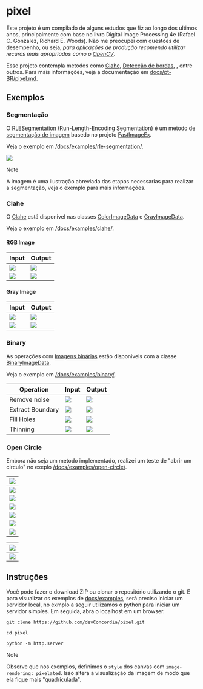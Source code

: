 
# pixel

Este projeto é um compilado de alguns estudos que fiz ao longo dos ultimos anos, principalmente com base no livro Digital Image Processing 4e (Rafael C. Gonzalez, Richard E. Woods).
Não me preocupei com questões de desempenho, ou seja, *para aplicações de produção recomendo utilizar recuros mais apropriados como o [OpenCV](https://opencv.org/)*.

Esse projeto contempla metodos como [Clahe](https://en.wikipedia.org/wiki/Adaptive_histogram_equalization), [Detecção de bordas](https://en.wikipedia.org/wiki/Edge_detection), , entre outros.
Para mais informações, veja a documentação em [docs/pt-BR/pixel.md](docs/pt-BR/pixel.md).

<!--
![](docs/images/folder.png)
-->

## Exemplos

### Segmentação

O [RLESegmentation](docs/pt-BR/RLE.md) (Run-Length-Encoding Segmentation) é um metodo de [segmentação de imagem](https://en.wikipedia.org/wiki/Image_segmentation) basedo no projeto [FastImageEx](https://sourceforge.net/projects/fastimageex/).

Veja o exemplo em [/docs/examples/rle-segmentation/](docs/examples/rle-segmentation/).

![](docs/images/rle-sample.png)

> [!NOTE]
> A imagem é uma ilustração abreviada das etapas necessarias para realizar a segmentação, veja o exemplo para mais informações.

### Clahe 

O [Clahe](https://en.wikipedia.org/wiki/Adaptive_histogram_equalization) está disponivel nas classes [ColorImageData](docs/pt-BR/ColorImageData.md) e [GrayImageData](docs/pt-BR/GrayImageData.md).

Veja o exemplo em [/docs/examples/clahe/](docs/examples/clahe/).

#### RGB Image

| Input | Output |
|-------|--------|
| ![](docs/examples/src/img/rock.jpg) | ![](docs/images/rgb-clahe.png) |
| ![](docs/images/rgb-clahe-histogram-input.png) | ![](docs/images/rgb-clahe-histogram-output.png) |

#### Gray Image

| Input | Output |
|-------|--------|
| ![](docs/examples/src/img/x-ray.jpg) | ![](docs/images/gray-clahe.png) |
| ![](docs/images/gray-clahe-histogram-input.png) | ![](docs/images/gray-clahe-histogram-output.png) |

### Binary 

As operações com [Imagens binárias](https://en.wikipedia.org/wiki/Binary_image) estão disponiveis com a classe [BinaryImageData](docs/pt-BR/BinaryImageData.md).

Veja o exemplo em [/docs/examples/binary/](docs/examples/binary/).

| **Operation**    | Input | Output |
|------------------|-------|--------|
| Remove noise     | ![](docs/examples/src/img/figure-11.png) | ![](docs/images/binary-hitormiss.png) |
| Extract Boundary | ![](docs/examples/src/img/figure-16.png) | ![](docs/images/binary-boundary.png) |
| Fill Holes       | ![](docs/examples/src/img/figure-63.jpg) | ![](docs/images/binary-holefilling.png) |
| Thinning         | ![](docs/examples/src/img/horse.png)     | ![](docs/images/binary-thinning.png) |

### Open Circle

Embora não seja um metodo implementado, realizei um teste de "abrir um circulo" no exeplo [/docs/examples/open-circle/](docs/examples/open-circle/).

| ![](docs/examples/src/img/circles.jpg) |
|:-:|
| ![](docs/images/circle-open-a.png) |
| ![](docs/images/circle-open-b.png) |
| ![](docs/images/circle-open-c.png) |
| ![](docs/images/circle-open-d.png) |
| ![](docs/images/circle-open-e.png) |
| ![](docs/images/circle-open-f.png) |

| ![](docs/examples/src/img/iris.png) |
|:-:|
| ![](docs/images/open-circle.png) |



## Instruções

Você pode fazer o download ZIP ou clonar o repositório utilizando o git.
E para visualizar os exemplos de [docs/examples](docs/examples/), 
será preciso iniciar um servidor local, no exmplo a seguir utilizamos o python para iniciar um servidor simples.
Em seguida, abra o localhost em um browser.

```
git clone https://github.com/devConcordia/pixel.git

cd pixel

python -m http.server
```

> [!NOTE]
> Observe que nos exemplos, definimos o `style` dos canvas com `image-rendering: pixelated`.
> Isso altera a visualização da imagem de modo que ela fique mais "quadriculada".


